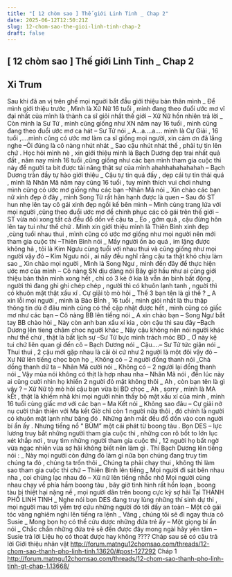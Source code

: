 ```yaml
---
title: "[ 12 chòm sao ] Thế giới Linh Tinh _ Chap 2"
date: 2025-06-12T12:50:21Z
slug: 12-chom-sao-the-gioi-linh-tinh-chap-2
draft: false
---
```


## [ 12 chòm sao ] Thế giới Linh Tinh _ Chap 2

## Xi Trum

Sau khi đã an vị trên ghế mọi nguời bắt đầu giới thiệu bản thân mình
_ Để mình giới thiệu trước , Mình là Xử Nữ 16 tuổi , mình đang theo đuổi ước mơ vĩ đại nhất của mình là thành ca sĩ giỏi nhất thế giới – Xữ Nữ hồn nhiên trả lời
_ Còn mình la Sư Tử , mình cũng giống như XN năm nay 16 tuổi , mình cũng đang theo đuổi ước mơ ca hát – Sư Tử nói
_ A…a….a…. mình là Cự Giải , 16 tuổi ,….mình cũng có ước mơ làm ca sĩ giống mọi người, xin cảm ơn đã lắng nghe –Ôi đúng là cô nàng nhút nhát 
_ Sao cậu nhút nhát thế , phải tự tin lên chứ . Học hỏi mình nè , xin giới thiệu mình là Bạch Dương đẹp trai nhất quả đất , năm nay mình 16 tuổi ,cũng giống như các bạn mình tham gia cuộc thi này để người ta bít được tài năng thật sự của mình ahahhahahahahah – Bạch Dương tràn đầy tự hào giới thiệu
_ Cậu tự tin quá đấy , dẹp cái tự tin thái quá , mình là Nhân Mã năm nay cũng 16 tuổi , tuy mình thích vui chơi nhưng mình cũng có ước mơ giống nhu các bạn –Nhân Mã nói
_ Xin chào các bạn nữ xinh đẹp ở đây , mình Song Tử rất hân hạnh được là quen – Sau đó ST hun nhẹ lên tay cô gái xinh đẹp ngồi kế bên mình – Mình cùng trang lứa với mọi người ,cũng theo đuổi ước mơ để chinh phục các cô gái trên thế giới – ST vừa nói xong tất cả đều đổ dồn vế cậu ta
_ Eo , gớm quá , cậu đừng hôn lên tay tui như thế chứ . Mình xin giới thiệu mình là Thiên Bình xinh đẹp ,cùng tuổi nhau thui , mình cũng có ước mơ giống như mọi người nên mới tham gia cuộc thi –Thiên Bình nói
_ Mấy người ồn ào quá , im lặng được không hả , tôi là Kim Ngưu cùng tuổi với nhau thui và cũng giống như mọi người vậy đó – Kim Ngưu nói , ai nấy đều nghĩ rằng cậu ta thật khó chịu làm sao
_ Xin chào mọi người , Mình là Song Ngư , mình đến đây để thực hiện ước mơ của mình – Cô nàng SN dịu dàng nói
Bây giờ hầu như ai cũng giới thiệu bản thân mình xong hết , chỉ có 3 kẻ ở kia là vẫn án binh bất động , người thì đang ghi ghi chép chép , người thì có khuôn lạnh tanh , nguời thì có khuôn mặt thật xấu xí . Cự giải tò mò hỏi
_ Thế 3 bạn tên là gì thế ?
_ A xin lỗi mọi người , mình là Bảo BÌnh , 16 tuổi , mình giỏi nhất là thu thập thông tin dù ở đâu mình cũng có thề cập nhật được hết , mình cũng có giấc mơ như các bạn – Cô nàng BB lên tiếng nói
_ A xin chào bạn – Song Ngư bắt tay BB chào hỏi
_ Này còn anh ban xấu xí kia , còn cậu thì sau đây –Bạch Dương lên tieng châm choc người khác
_ Này cậu không nên nói người khác như thế chứ , thật là bất lịch sự –Sư Tử bực mình trách móc BD 
_ Ơ này kệ tui chứ liên quan gì đến cô – Bạch Dương nói
_ Cậu….– Sư Tử tức giận nói
_ Thui thui , 2 cậu mới gặp nhau là cãi òi cứ như 2 người là một đôi vậy đó – Xư Nữ lên tiếng chọc bọn họ
_ Không có – 2 người đồng thanh nói
_Chà dồng thanh dữ ta – Nhân Mã cười nói 
_ Không có – 2 người lại đồng thanh nói
_ Vậy mùa nói không có thịt là hợp nhau nha – Nhân Mã nói , đến lúc này ai cũng cười nhìn họ khiến 2 người đỏ mặt không thôi
_ Ah , còn bạn tên là gì vậy ? – Xử Nữ tò mò hỏi cậu bạn vừa bị BD chọc
_ Ah , sorry , mình là MA kẾt , thật là khiếm nhã khi mọi người nhìn thấy bộ mặt xấu xí của mình , mình 16 tuổi cùng giấc mơ với các bạn – Ma Kết nói
_ Không sao đâu – Cự giải nở nụ cười thân thiện với Ma kết
Giờ chỉ còn 1 người nữa thôi , đó chính là người có khuôn mặt lạnh như băng đó . Những ánh mắt đều đổ dồn vào con người bí ẩn ấy . Nhưng tiếng nổ “ BÙM” một cái phát từ boong tàu . Bọn DES – lực lương truy bắt những người tham gia cuộc thi , những con rô bốt to lớn lục xét khắp nơi , truy tìm những người tham gia cuộc thi , 12 người họ bất ngờ vừa ngạc nhiên vừa sợ hãi không biết nên làm gì . Thì Bạch Dương lên tiếng nói :
_ Này mọi người còn đứng đó làm gì nữa bọn chúng đang truy tìm chúng ta đó , chúng ta trốn thôi
_ Chúng ta phải chạy thui , không thì làm sao tham gia cuộc thi chứ – Thiên Bình lên tiếng
_ Mọi người đi sát bên nhau nha , coi chừng lạc nhau đó – Xữ nữ lên tiếng nhắc nhở
Mọi người cùng nhau chạy về phía hầm boong tàu , bây giờ tình hình rất hổn loạn , boong tàu bị thiệt hại nặng nề , mọi người dân trên boong cực kỳ sợ hãi
Tại THÀNH PHỐ LINH TINH
_ Nghe nói bọn DES đang truy lùng những thí sinh dự thi , mọi người mau tới yểm trợ cứu những người đó tới đấy an toàn – Một cô gái tóc vàng nghiêm nghi lên tiếng ra lệnh
_ Vâng , chúng tôi sẽ đi ngay thưa cô Susie
_ Mong bọn họ có thể cứu dược những đứa trẻ ấy – Một giọng bí ẩn nói
_ Chắc chắn những đứa trẻ sẽ đến được đây mong ngài hãy yên tâm – Susie trả lời
Liệu họ có thoát được hay không ???? Cháp sau sẽ có câu trả lời
Giới thiệu nhân vật
http://forum.matngu12chomsao.com/threads/12-chom-sao-thanh-pho-linh-tinh.13620/#post-127292
Cháp 1
http://forum.matngu12chomsao.com/threads/12-chom-sao-thanh-pho-linh-tinh-gt-chap-1.13668/
